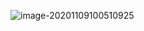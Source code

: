 

![image-20201109100510925](https://gitee.com/wugenqiang/images/raw/master/02/image-20201109100510925.png)